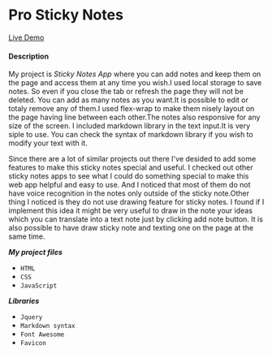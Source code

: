 # Pro Sticky Notes

<a href="https://akhmed0606.github.io/ProStickyNotes/" class="button">Live Demo</a>

#### Description
My project is *Sticky Notes App* where you can add notes and keep them on the page  and access them at any time you wish.I used local storage to save  notes. So even if you close the tab or refresh the page they will not be deleted. You can add as many notes as you want.It is possible to edit or totaly remove any of them.I used flex-wrap to make them nisely layout on the page having line between each other.The notes also responsive for any size of the screen. I included markdown library in the text input.It is very siple to use.
You can check the syntax of markdown library if you wish to modify your text with it.

Since there are a lot of similar projects out there I've desided to add some features to make this sticky notes special and useful.
I checked out other sticky notes apps to see what I could do something special to make this web app helpful and easy to use. And I noticed that most of them do not have voice recognition in the notes only outside of the sticky note.Other thing I noticed is they do not  use drawing feature for sticky notes. I found if I implement this idea it might be very useful to draw in the note your ideas which you can translate into a text note just by clicking add note button. It is also possible to have draw sticky note and texting one on the page at the same time. 


***My project files***
- `HTML`
- `CSS`
- `JavaScript`


***Libraries***
- `Jquery`
- `Markdown syntax`
- `Font Awesome`
- `Favicon`
